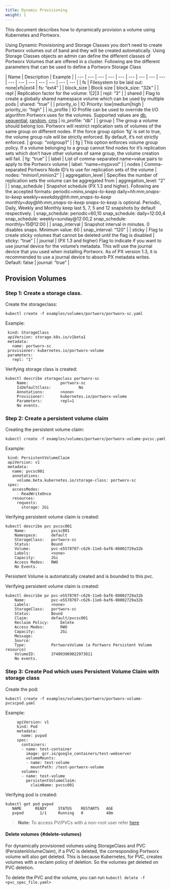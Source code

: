 ```yaml
---
title: Dynamic Provisioning
weight: 1
---
```


This document describes how to dynamically provision a volume using Kubernetes and Portworx.

Using Dynamic Provisioning and Storage Classes you don’t need to create Portworx volumes out of band and they will be created automatically. Using Storage Classes objects an admin can define the different classes of Portworx Volumes that are offered in a cluster. Following are the different parameters that can be used to define a Portworx Storage Class

| Name | Description | Example |
| --- | --- | --- | --- | --- | --- | --- | --- | --- | --- | --- | --- | --- | --- | --- | --- |
| fs | Filesystem to be laid out: none\|xfs\|ext4 | fs: “ext4” |
| block\_size | Block size | block\_size: “32k” |
| repl | Replication factor for the volume: 1\|2\|3 | repl: “3” |
| shared | Flag to create a globally shared namespace volume which can be used by multiple pods | shared: “true” |
| priority\_io | IO Priority: low\|medium\|high | priority\_io: “high” |
| io\_profile | IO Profile can be used to override the I/O algorithm Portworx uses for the volumes. Supported values are [db](https://docs.portworx.com/maintain/performance/tuning.html#db), [sequential](https://docs.portworx.com/maintain/performance/tuning.html#sequential), [random](https://docs.portworx.com/maintain/performance/tuning.html#random), [cms](https://docs.portworx.com/maintain/performance/tuning.html#cms) | io\_profile: “db” |
| group | The group a volume should belong too. Portworx will restrict replication sets of volumes of the same group on different nodes. If the force group option ‘fg’ is set to true, the volume group rule will be strictly enforced. By default, it’s not strictly enforced. | group: “volgroup1” |
| fg | This option enforces volume group policy. If a volume belonging to a group cannot find nodes for it’s replication sets which don’t have other volumes of same group, the volume creation will fail. | fg: “true” |
| label | List of comma-separated name=value pairs to apply to the Portworx volume | label: “name=mypxvol” |
| nodes | Comma-separated Portworx Node ID’s to use for replication sets of the volume | nodes: “minion1,minion2” |
| aggregation\_level | Specifies the number of replication sets the volume can be aggregated from | aggregation\_level: “2” |
| snap\_schedule | Snapshot schedule \(PX 1.3 and higher\). Following are the accepted formats:  periodic=_mins_,_snaps-to-keep_ daily=_hh:mm_,_snaps-to-keep_ weekly=_weekday@hh:mm_,_snaps-to-keep_ monthly=_day@hh:mm_,_snaps-to-keep_   _snaps-to-keep_ is optional. Periodic, Daily, Weekly and Monthly keep last 5, 7, 5 and 12 snapshots by default respectively. | snap\_schedule: periodic=60,10  snap\_schedule: daily=12:00,4  snap\_schedule: weekly=sunday@12:00,2  snap\_schedule: monthly=15@12:00 |
| snap\_interval | Snapshot interval in minutes. 0 disables snaps. Minimum value: 60 | snap\_interval: “120” |
| sticky | Flag to create sticky volumes that cannot be deleted until the flag is disabled | sticky: “true” |
| journal | \(PX 1.3 and higher\) Flag to indicate if you want to use journal device for the volume’s metadata. This will use the journal device that you used when installing Portworx. As of PX version 1.3, it is recommended to use a journal device to absorb PX metadata writes. Default: false | journal: “true” |

## Provision Volumes

### **Step 1: Create a storage class.**

Create the storageclass:

```text
kubectl create -f examples/volumes/portworx/portworx-sc.yaml
```

Example:

```text
 kind: StorageClass
 apiVersion: storage.k8s.io/v1beta1
 metadata:
   name: portworx-sc
 provisioner: kubernetes.io/portworx-volume
 parameters:
   repl: "1"
```

Verifying storage class is created:

```text
kubectl describe storageclass portworx-sc
     Name: 	        	portworx-sc
     IsDefaultClass:	        No
     Annotations:		<none>
     Provisioner:		kubernetes.io/portworx-volume
     Parameters:		repl=1
     No events.
```

### **Step 2: Create a persistent volume claim**

Creating the persistent volume claim:

```text
kubectl create -f examples/volumes/portworx/portworx-volume-pvcsc.yaml
```

Example:

```text
 kind: PersistentVolumeClaim
 apiVersion: v1
 metadata:
   name: pvcsc001
   annotations:
     volume.beta.kubernetes.io/storage-class: portworx-sc
 spec:
   accessModes:
     - ReadWriteOnce
   resources:
     requests:
       storage: 2Gi
```

Verifying persistent volume claim is created:

```text
kubectl describe pvc pvcsc001
    Name:	      	pvcsc001
    Namespace:      default
    StorageClass:   portworx-sc
    Status:	      	Bound
    Volume:         pvc-e5578707-c626-11e6-baf6-08002729a32b
    Labels:	      	<none>
    Capacity:	    2Gi
    Access Modes:   RWO
    No Events.
```

Persistent Volume is automatically created and is bounded to this pvc.

Verifying persistent volume claim is created:

```text
kubectl describe pv pvc-e5578707-c626-11e6-baf6-08002729a32b
    Name: 	      	pvc-e5578707-c626-11e6-baf6-08002729a32b
    Labels:        	<none>
    StorageClass:  	portworx-sc
    Status:	      	Bound
    Claim:	      	default/pvcsc001
    Reclaim Policy: 	Delete
    Access Modes:   	RWO
    Capacity:	        2Gi
    Message:
    Source:
    Type:	      	PortworxVolume (a Portworx Persistent Volume resource)
    VolumeID:   	374093969022973811
    No events.
```

### **Step 3: Create Pod which uses Persistent Volume Claim with storage class**

Create the pod:

```text
kubectl create -f examples/volumes/portworx/portworx-volume-pvcscpod.yaml
```

Example:

```text
     apiVersion: v1
     kind: Pod
     metadata:
       name: pvpod
     spec:
       containers:
       - name: test-container
         image: gcr.io/google_containers/test-webserver
         volumeMounts:
         - name: test-volume
           mountPath: /test-portworx-volume
       volumes:
       - name: test-volume
         persistentVolumeClaim:
           claimName: pvcsc001
```

Verifying pod is created:

```text
kubectl get pod pvpod
   NAME      READY     STATUS    RESTARTS   AGE
   pvpod       1/1     Running   0          48m
```

> **Note:** To access PV/PVCs with a non-root user refer [here](https://docs.portworx.com/scheduler/kubernetes/non-root.html)

#### Delete volumes {#delete-volumes}

For dynamically provisioned volumes using StorageClass and PVC \(PersistenVolumeClaim\), if a PVC is deleted, the corresponding Portworx volume will also get deleted. This is because Kubernetes, for PVC, creates volumes with a reclaim policy of deletion. So the volumes get deleted on PVC deletion.

To delete the PVC and the volume, you can run `kubectl delete -f <pvc_spec_file.yaml>`

